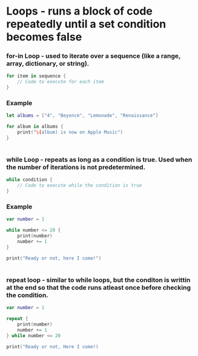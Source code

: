 # Loops - runs a block of code repeatedly until a set condition becomes false
### for-in Loop - used to iterate over a sequence (like a range, array, dictionary, or string).
```Swift
for item in sequence {
    // Code to execute for each item
}
  ```
### Example
```Swift
let albums = ["4", "Beyoncè", "Lemonade", "Renaissance"]

for album in albums {
    print("\(album) is now on Apple Music")
}
```
#
### while Loop - repeats as long as a condition is true. Used when the number of iterations is not predetermined.
```Swift
while condition {
    // Code to execute while the condition is true
}
```
### Example
```Swift
var number = 1

while number <= 20 {
    print(number)
    number += 1
}

print("Ready or not, here I come!")
```
#
### repeat loop - similar to while loops, but the conditon is writtin at the end so that the code runs atleast once before checking the condition.
```Swift
var number = 1

repeat {
    print(number)
    number += 1
} while number <= 20

print("Ready or not, Here I come!)
```
